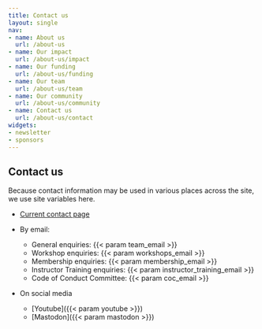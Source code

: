 ```yaml
---
title: Contact us
layout: single
nav:
- name: About us
  url: /about-us
- name: Our impact
  url: /about-us/impact
- name: Our funding
  url: /about-us/funding
- name: Our team
  url: /about-us/team
- name: Our community
  url: /about-us/community
- name: Contact us
  url: /about-us/contact
widgets:
- newsletter
- sponsors
---
```



## Contact us 

Because contact information may be used in various places across the site, we use site variables here.

* [Current contact page](https://carpentries.org/contact/)
* By email:
   * General enquiries: {{< param team_email >}}
   * Workshop enquiries: {{< param workshops_email >}}
   * Membership enquiries: {{< param membership_email >}}
   * Instructor Training enquiries: {{< param instructor_training_email >}}
   * Code of Conduct Committee: {{< param coc_email >}}

* On social media
    * [Youtube]({{< param youtube >}})
    * [Mastodon]({{< param mastodon >}})
